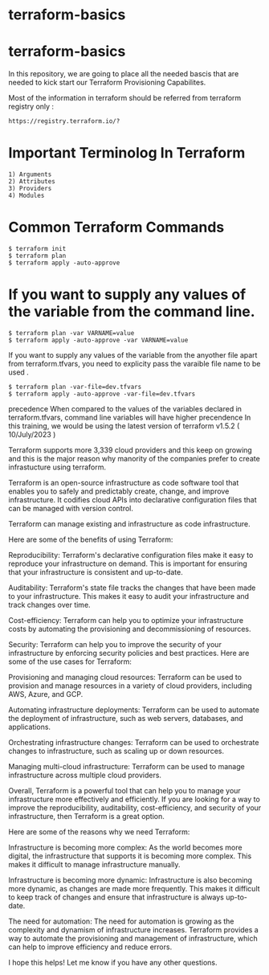 # terraform-basics

# terraform-basics
In this repository, we are going to place all the needed bascis that are needed to kick start our Terraform Provisioning Capabilites.

Most of the information in terraform should be referred from terraform registry only :

    https://registry.terraform.io/?
# Important Terminolog In Terraform

    1) Arguments
    2) Attributes
    3) Providers
    4) Modules
# Common Terraform Commands
    $ terraform init 
    $ terraform plan
    $ terraform apply -auto-approve 

# If you want to supply any values of the variable from the command line.


    $ terraform plan -var VARNAME=value
    $ terraform apply -auto-approve -var VARNAME=value

If you want to supply any values of the variable from the anyother file apart from terraform.tfvars, you need to explicity pass the varaible file name to be used .


    $ terraform plan -var-file=dev.tfvars
    $ terraform apply -auto-approve -var-file=dev.tfvars

precedence
    When compared to the values of the variables declared in terraform.tfvars, command line variables will have higher precendence
In this training, we would be using the latest version of terraform v1.5.2 ( 10/July/2023 )

Terraform supports more 3,339 cloud providers and this keep on growing and this is the major reason why manority of the companies prefer to create infrastucture using terraform.

Terraform is an open-source infrastructure as code software tool that enables you to safely and predictably create, change, and improve infrastructure. It codifies cloud APIs into declarative configuration files that can be managed with version control.

Terraform can manage existing and infrastructure as code infrastructure.

Here are some of the benefits of using Terraform:

Reproducibility: Terraform's declarative configuration files make it easy to reproduce your infrastructure on demand. This is important for ensuring that your infrastructure is consistent and up-to-date.

Auditability: Terraform's state file tracks the changes that have been made to your infrastructure. This makes it easy to audit your infrastructure and track changes over time.

Cost-efficiency: Terraform can help you to optimize your infrastructure costs by automating the provisioning and decommissioning of resources.

Security: Terraform can help you to improve the security of your infrastructure by enforcing security policies and best practices. Here are some of the use cases for Terraform:

Provisioning and managing cloud resources: Terraform can be used to provision and manage resources in a variety of cloud providers, including AWS, Azure, and GCP.

Automating infrastructure deployments: Terraform can be used to automate the deployment of infrastructure, such as web servers, databases, and applications.

Orchestrating infrastructure changes: Terraform can be used to orchestrate changes to infrastructure, such as scaling up or down resources.

Managing multi-cloud infrastructure: Terraform can be used to manage infrastructure across multiple cloud providers.

Overall, Terraform is a powerful tool that can help you to manage your infrastructure more effectively and efficiently. If you are looking for a way to improve the reproducibility, auditability, cost-efficiency, and security of your infrastructure, then Terraform is a great option.

Here are some of the reasons why we need Terraform:

Infrastructure is becoming more complex: As the world becomes more digital, the infrastructure that supports it is becoming more complex. This makes it difficult to manage infrastructure manually.

Infrastructure is becoming more dynamic: Infrastructure is also becoming more dynamic, as changes are made more frequently. This makes it difficult to keep track of changes and ensure that infrastructure is always up-to-date.

The need for automation: The need for automation is growing as the complexity and dynamism of infrastructure increases. Terraform provides a way to automate the provisioning and management of infrastructure, which can help to improve efficiency and reduce errors.

I hope this helps! Let me know if you have any other questions.
